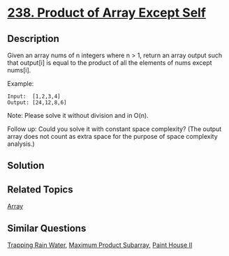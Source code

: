 # [238. Product of Array Except Self](https://leetcode.com/problems/product-of-array-except-self)

## Description

Given an array nums of n integers where n > 1,  return an array output such that output[i] is equal to the product of all the elements of nums except nums[i].

Example:

```
Input:  [1,2,3,4]
Output: [24,12,8,6]
```

Note: Please solve it without division and in O(n).

Follow up:
Could you solve it with constant space complexity? (The output array does not count as extra space for the purpose of space complexity analysis.)

## Solution



## Related Topics

[Array](https://leetcode.com/tag/array/) 

## Similar Questions

[Trapping Rain Water](https://leetcode.com/problems/trapping-rain-water/), [Maximum Product Subarray](https://leetcode.com/problems/maximum-product-subarray/), [Paint House II](https://leetcode.com/problems/paint-house-ii/)
